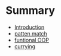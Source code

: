 # Summary

* [Introduction](README.md)
* [patten match](patten-match.md)
* [funtional OOP](funtional-oop.md)
* [currying](currying.md)

